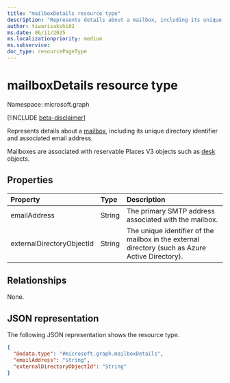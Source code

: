 ```yaml
---
title: "mailboxDetails resource type"
description: "Represents details about a mailbox, including its unique directory identifier and associated email address."
author: tiwarisakshi02
ms.date: 06/11/2025
ms.localizationpriority: medium
ms.subservice:
doc_type: resourcePageType
---
```


# mailboxDetails resource type

Namespace: microsoft.graph

[!INCLUDE [beta-disclaimer](../../includes/beta-disclaimer.md)]

Represents details about a [mailbox](./mailbox.md), including its unique directory identifier and associated email address.

Mailboxes are associated with reservable Places V3 objects such as [desk](./desk.md) objects.

## Properties
|Property|Type|Description|
|:---|:---|:---|
|emailAddress|String|The primary SMTP address associated with the mailbox.|
|externalDirectoryObjectId|String|The unique identifier of the mailbox in the external directory (such as Azure Active Directory).|

## Relationships
None.

## JSON representation
The following JSON representation shows the resource type.
<!-- {
  "blockType": "resource",
  "@odata.type": "microsoft.graph.mailboxDetails"
}
-->
``` json
{
  "@odata.type": "#microsoft.graph.mailboxDetails",
  "emailAddress": "String",
  "externalDirectoryObjectId": "String"
}
```


